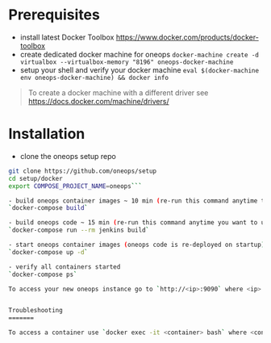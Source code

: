 Prerequisites
=======

- install latest Docker Toolbox https://www.docker.com/products/docker-toolbox
- create dedicated docker machine for oneops
`docker-machine create -d virtualbox --virtualbox-memory "8196" oneops-docker-machine`
- setup your shell and verify your docker machine
`eval $(docker-machine env oneops-docker-machine) && docker info`

> To create a docker machine with a different driver see https://docs.docker.com/machine/drivers/

Installation
=======

- clone the oneops setup repo
```bash
git clone https://github.com/oneops/setup
cd setup/docker
export COMPOSE_PROJECT_NAME=oneops```

- build oneops container images ~ 10 min (re-run this command anytime there are changes in the setup repo)
`docker-compose build`

- build oneops code ~ 15 min (re-run this command anytime you want to update your instance with latest oneops code)
`docker-compose run --rm jenkins build`

- start oneops container images (oneops code is re-deployed on startup)
`docker-compose up -d`

- verify all containers started
`docker-compose ps`

To access your new oneops instance go to `http://<ip>:9090` where <ip> is the ip address of your docker machine which you can retrieve with  `docker-machine ip oneops-docker-machine`


Troubleshooting
=======

To access a container use `docker exec -it <container> bash` where <container> is the name of one of the oneops containers listed in `docker-compose ps`
